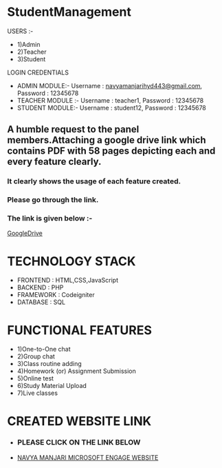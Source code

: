 # StudentManagement

USERS :-

* 1)Admin
* 2)Teacher
* 3)Student

LOGIN CREDENTIALS

* ADMIN MODULE:-
Username  : navyamanjarihyd443@gmail.com,
Password    : 12345678
* TEACHER MODULE :-
Username : teacher1,
Password : 12345678
* STUDENT MODULE:-
Username : student12,
Password : 12345678


## A humble request to the panel members.Attaching a google drive link which contains PDF with 58 pages depicting each and every feature clearly.
### It clearly shows the usage of each feature created.
### Please go through the link.
### The link is given below :-

[GoogleDrive](https://drive.google.com/file/d/1W35S0EUYfvR3t1D79e_q8mqjX5CtX09X/view?usp=sharing)


# TECHNOLOGY STACK

* FRONTEND : HTML,CSS,JavaScript
* BACKEND  : PHP
* FRAMEWORK : Codeigniter
* DATABASE : SQL

# FUNCTIONAL FEATURES

* 1)One-to-One chat
* 2)Group chat
* 3)Class routine adding
* 4)Homework (or) Assignment Submission
* 5)Online test
* 6)Study Material Upload
* 7)Live classes

# CREATED WEBSITE LINK
*  ### PLEASE CLICK ON THE LINK BELOW
* [NAVYA MANJARI MICROSOFT ENGAGE WEBSITE](https://navyamanjarischool.website/)
